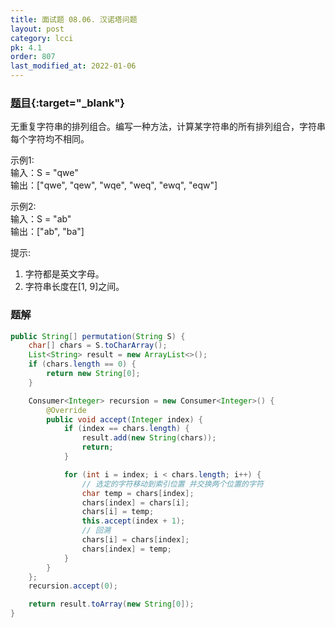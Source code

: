 ```yaml
---
title: 面试题 08.06. 汉诺塔问题
layout: post
category: lcci
pk: 4.1
order: 807
last_modified_at: 2022-01-06
---
```


### [题目](https://leetcode-cn.com/hanota-lcci/){:target="_blank"}

无重复字符串的排列组合。编写一种方法，计算某字符串的所有排列组合，字符串每个字符均不相同。

示例1:  
输入：S = "qwe"  
输出：["qwe", "qew", "wqe", "weq", "ewq", "eqw"]

示例2:  
输入：S = "ab"  
输出：["ab", "ba"]

提示:
1. 字符都是英文字母。
2. 字符串长度在[1, 9]之间。

### 题解

```java
public String[] permutation(String S) {
    char[] chars = S.toCharArray();
    List<String> result = new ArrayList<>();
    if (chars.length == 0) {
        return new String[0];
    }

    Consumer<Integer> recursion = new Consumer<Integer>() {
        @Override
        public void accept(Integer index) {
            if (index == chars.length) {
                result.add(new String(chars));
                return;
            }

            for (int i = index; i < chars.length; i++) {
                // 选定的字符移动到索引位置 并交换两个位置的字符
                char temp = chars[index];
                chars[index] = chars[i];
                chars[i] = temp;
                this.accept(index + 1);
                // 回溯
                chars[i] = chars[index];
                chars[index] = temp;
            }
        }
    };
    recursion.accept(0);

    return result.toArray(new String[0]);
}
```